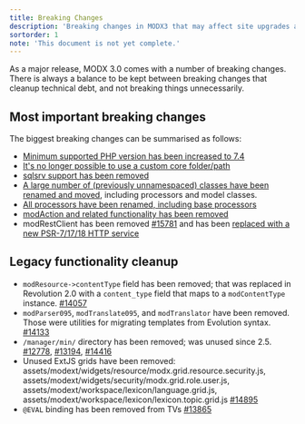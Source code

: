 ```yaml
---
title: Breaking Changes
description: 'Breaking changes in MODX3 that may affect site upgrades and packages.'
sortorder: 1
note: 'This document is not yet complete.'
---
```


As a major release, MODX 3.0 comes with a number of breaking changes. There is always a balance to be kept between breaking changes that cleanup technical debt, and not breaking things unnecessarily.

## Most important breaking changes

The biggest breaking changes can be summarised as follows:

- [Minimum supported PHP version has been increased to 7.4](getting-started/upgrading-to-3.0/requirements)
- [It's no longer possible to use a custom core folder/path](getting-started/upgrading-to-3.0/core-folder)
- [sqlsrv support has been removed](getting-started/upgrading-to-3.0/sqlsrv)
- [A large number of (previously unnamespaced) classes have been renamed and moved](getting-started/upgrading-to-3.0/class-names), including processors and model classes.
- [All processors have been renamed, including base processors](getting-started/upgrading-to-3.0/processors)
- [modAction and related functionality has been removed](getting-started/upgrading-to-3.0/actions)
- modRestClient has been removed [#15781](https://github.com/modxcms/revolution/pull/15781) and has been [replaced with a new PSR-7/17/18 HTTP service](extending-modx/services/http)

## Legacy functionality cleanup

- `modResource->contentType` field has been removed; that was replaced in Revolution 2.0 with a `content_type` field that maps to a `modContentType` instance. [#14057](https://github.com/modxcms/revolution/pull/14057)
- `modParser095`, `modTranslate095`, and `modTranslator` have been removed. Those were utilities for migrating templates from Evolution syntax. [#14133](https://github.com/modxcms/revolution/pull/14133)
- `/manager/min/` directory has been removed; was unused since 2.5. [#12778](https://github.com/modxcms/revolution/pull/12778), [#13194](https://github.com/modxcms/revolution/pull/13194), [#14416](https://github.com/modxcms/revolution/pull/14416)
- Unused ExtJS grids have been removed: assets/modext/widgets/resource/modx.grid.resource.security.js, assets/modext/widgets/security/modx.grid.role.user.js, assets/modext/workspace/lexicon/language.grid.js, assets/modext/workspace/lexicon/lexicon.topic.grid.js [#14895](https://github.com/modxcms/revolution/pull/14895)
- `@EVAL` binding has been removed from TVs [#13865](https://github.com/modxcms/revolution/pull/13865)

